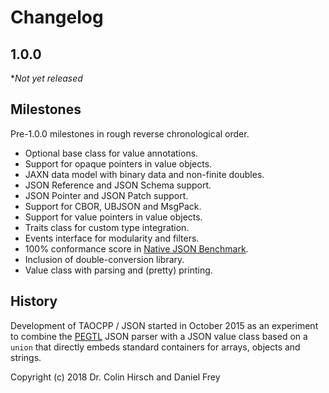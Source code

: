 # Changelog

## 1.0.0

**Not yet released*

## Milestones

Pre-1.0.0 milestones in rough reverse chronological order.

* Optional base class for value annotations.
* Support for opaque pointers in value objects.
* JAXN data model with binary data and non-finite doubles.
* JSON Reference and JSON Schema support.
* JSON Pointer and JSON Patch support.
* Support for CBOR, UBJSON and MsgPack.
* Support for value pointers in value objects.
* Traits class for custom type integration.
* Events interface for modularity and filters.
* 100% conformance score in [Native JSON Benchmark](https://github.com/miloyip/nativejson-benchmark).
* Inclusion of double-conversion library.
* Value class with parsing and (pretty) printing.

## History

Development of TAOCPP / JSON started in October 2015 as an experiment to combine the [PEGTL](https://github.com/taocpp/PEGTL) JSON parser with a JSON value class based on a `union` that directly embeds standard containers for arrays, objects and strings.

Copyright (c) 2018 Dr. Colin Hirsch and Daniel Frey
